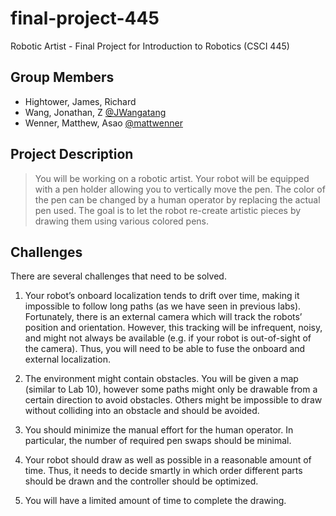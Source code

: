 # final-project-445
Robotic Artist - Final Project for Introduction to Robotics (CSCI 445) 

## Group Members
- Hightower, James, Richard
- Wang, Jonathan, Z [@JWangatang](https://github.com/JWangatang)
- Wenner, Matthew, Asao [@mattwenner](https://github.com/mattwenner)

## Project Description
> You will be working on a robotic artist. Your robot will be equipped with a pen holder allowing you to vertically move the pen. The color of the pen can be changed by a human operator by replacing the actual pen used. The goal is to let the robot re-create artistic pieces by drawing them using various colored pens.

## Challenges
There are several challenges that need to be solved.
1. Your robot’s onboard localization tends to drift over time, making it impossible to follow long paths (as we have seen in previous labs). Fortunately, there is an external camera which will track the robots’ position and orientation. However, this tracking will be infrequent, noisy, and might not always be available (e.g. if your robot is out-of-sight of the camera). Thus, you will need to be able to fuse the onboard and external localization.

2. The environment might contain obstacles. You will be given a map (similar to Lab 10), however some paths might only be drawable from a certain direction to avoid obstacles. Others might be impossible to draw without colliding into an obstacle and should be avoided.

3. You should minimize the manual effort for the human operator. In particular, the number of required pen swaps should be minimal.

4. Your robot should draw as well as possible in a reasonable amount of time. Thus, it needs to decide smartly in which order different parts should be drawn and the controller should be optimized.

5. You will have a limited amount of time to complete the drawing.
